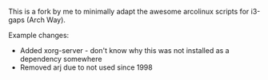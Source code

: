 This is a fork by me to minimally adapt the awesome arcolinux scripts for i3-gaps (Arch Way).

Example changes:
- Added xorg-server - don't know why this was not installed as a dependency somewhere
- Removed arj due to not used since 1998
